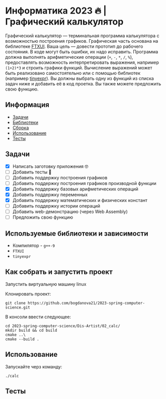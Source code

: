 # Информатика 2023 🔥 | Графический калькулятор

Графический калькулятор — терминальная программа калькулятора с возможностью построения графиков. Графическая часть основана на библиотеке [FTXUI](https://github.com/ArthurSonzogni/FTXUI). Ваша цель — довести прототип до рабочего состояния. В коде могут быть ошибки, их надо исправить. Программа должна выполнять арифметические операции (`+`, `-`, `*`, `/`, `%`), предоставлять возможность интерпретировать выражения, например `(1+2)*3` и строить графики функций. Вычисление выражений может быть реализовано самостоятельно или с помощью библиотек (например [tinyexpr](https://github.com/codeplea/tinyexpr)). Вы должны выбрать одну из функций из списка задач ниже и добавить её в код проетка. Вы также можете предложить свою функцию.

## Информация
- [Задачи](#задачи)
- [Библиотеки](#библиотеки)
- [Сборка](#сборка)
- [Использование](#использование)
- [Тесты](#тесты)

## Задачи<a name = "задачи"></a>

- [x] Написать заготовку приложения 🤓
- [ ] Добавить тесты 🔵
- [ ] Добавить поддержку построения графиков
- [ ] Добавить поддержку построения графиков производной функции
- [x] Добавить поддержку базовых арифметических операций
- [x] Добавить поддержку переменных
- [x] Добавить поддержку математических и физических констант
- [ ] Добавить поддержку истории операций
- [ ] Добавить web-демонстрацию (через Web Assembly)
- [ ] Предложить свою функцию

## Используемые библиотеки и зависимости<a name = "библиотеки"></a>
- Компилятор - `g++-9`
- `FTXUI`
- `tinyexpr`

## Как собрать и запустить проект<a name = "сборка"></a>
Запустить виртуальную машину linux

Клонировать проект:

```console
git clone https://github.com/bogdanova21/2023-spring-computer-science.git
```
В консоли ввести следующее:
```console
cd 2023-spring-computer-science/Dis-Artist/02_calc/  
mkdir build && cd build
cmake ..\
cmake --build .
```
## Использование<a name = "использование"></a>
Запускайте черз команду:
```console
./calc
```
## Тесты <a name = "тесты"></a>
